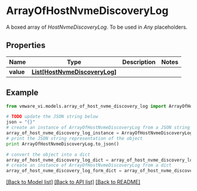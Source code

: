 # ArrayOfHostNvmeDiscoveryLog

A boxed array of *HostNvmeDiscoveryLog*. To be used in *Any* placeholders. 

## Properties
Name | Type | Description | Notes
------------ | ------------- | ------------- | -------------
**value** | [**List[HostNvmeDiscoveryLog]**](HostNvmeDiscoveryLog.md) |  | 

## Example

```python
from vmware_vi.models.array_of_host_nvme_discovery_log import ArrayOfHostNvmeDiscoveryLog

# TODO update the JSON string below
json = "{}"
# create an instance of ArrayOfHostNvmeDiscoveryLog from a JSON string
array_of_host_nvme_discovery_log_instance = ArrayOfHostNvmeDiscoveryLog.from_json(json)
# print the JSON string representation of the object
print ArrayOfHostNvmeDiscoveryLog.to_json()

# convert the object into a dict
array_of_host_nvme_discovery_log_dict = array_of_host_nvme_discovery_log_instance.to_dict()
# create an instance of ArrayOfHostNvmeDiscoveryLog from a dict
array_of_host_nvme_discovery_log_form_dict = array_of_host_nvme_discovery_log.from_dict(array_of_host_nvme_discovery_log_dict)
```
[[Back to Model list]](../README.md#documentation-for-models) [[Back to API list]](../README.md#documentation-for-api-endpoints) [[Back to README]](../README.md)


